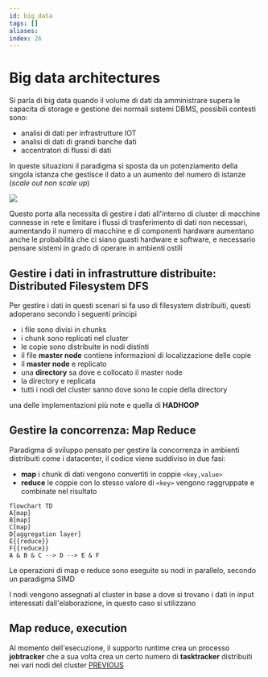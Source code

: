 ```yaml
---
id: big_data
tags: []
aliases: 
index: 26
---
```


# Big data architectures

Si parla di big data quando il volume di dati da amministrare supera le capacita di storage e gestione dei normali sistemi DBMS, possibili contesti sono:

- analisi di dati per infrastrutture IOT
- analisi di dati di grandi banche dati
- accentratori di flussi di dati

In queste situazioni il paradigma si sposta da un potenziamento della singola istanza che gestisce il dato a un aumento del numero di istanze (*scale out non scale up*) 

![](tecnologie_basi_dati/Pasted%20image%2020250225145904.png)

Questo porta alla necessita di gestire i dati all'interno di cluster di macchine connesse in rete e limitare i flussi di trasferimento di dati non necessari, aumentando il numero di macchine e di componenti hardware aumentano anche le probabilità che ci siano guasti hardware e software, e necessario pensare sistemi in grado di operare in ambienti ostili

## Gestire i dati in infrastrutture distribuite: Distributed Filesystem DFS

Per gestire i dati in questi scenari si fa uso di filesystem distribuiti, questi adoperano secondo i seguenti principi

- i file sono divisi in chunks
- i chunk sono replicati nel cluster
- le copie sono distribuite in nodi distinti
- il file **master node** contiene informazioni di localizzazione delle copie
- il **master node** e replicato
- una **directory** sa dove e collocato il master node
- la directory e replicata
- tutti i nodi del cluster sanno dove sono le copie della directory

una delle implementazioni più note e quella di **HADHOOP** 

## Gestire la concorrenza: Map Reduce

Paradigma di sviluppo pensato per gestire la concorrenza in ambienti distribuiti come i datacenter, il codice viene suddiviso in due fasi:

- **map** i chunk di dati vengono convertiti in coppie `<key,value>`
- **reduce** le coppie con lo stesso  valore di `<key>` vengono raggruppate e combinate nel risultato

```mermaid
flowchart TD
A[map]
B[map]
C[map]
D[aggregation layer]
E{{reduce}}
F{{reduce}}
A & B & C --> D --> E & F 
```

Le operazioni di map e reduce sono eseguite su nodi in parallelo,  secondo un paradigma SIMD

I nodi vengono assegnati al cluster in base a dove si trovano i dati in input interessati dall'elaborazione, in questo caso si utilizzano 

## Map reduce, execution

Al momento dell'esecuzione, il supporto runtime crea un processo **jobtracker** che a sua volta crea un certo numero di **tasktracker** distribuiti nei vari nodi del cluster
[PREVIOUS](pages/skyline_queries.md)
